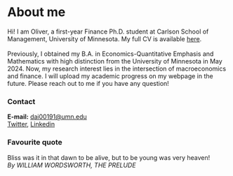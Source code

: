# About me
Hi! I am Oliver, a first-year Finance Ph.D. student at Carlson School of Management, University of Minnesota. My full CV is available [here](/CV081324.pdf). \
\
Previously, I obtained my B.A. in Economics-Quantitative Emphasis and Mathematics with high distinction from the University of Minnesota in May 2024. Now, my research interest lies in the intersection of macroeconomics and finance. I will upload my academic progress on my webpage in the future. Please reach out to me if you have any question!

### Contact
**E-mail:** dai00191@umn.edu\
[Twitter](https://x.com/Oliver_Dai_Econ), [Linkedin](/OliverDai_LinkedIn.html)
    

### Favourite quote
Bliss was it in that dawn to be alive, but to be young was very heaven!\
_By WILLIAM WORDSWORTH, THE PRELUDE_


